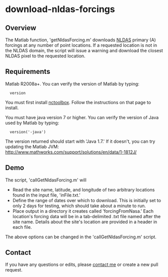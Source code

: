# download-nldas-forcings

## Overview
The Matlab function, 'getNldasForcing.m' downloads [NLDAS](http://ldas.gsfc.nasa.gov/nldas/) primary (A) forcings at any number of point locations. If a requested location is not in the NLDAS domain, the script will issue a warning and download the closest NLDAS pixel to the requested location.

## Requirements

Matlab R2008a+. You can verify the version of Matlab by typing:

      version

You must first install [nctoolbox](https://github.com/nctoolbox/nctoolbox). Follow the instructions on that page to install.

You must have java version 7 or higher. You can verify the version of Java used by Matlab by typing:

      version('-java')

The version returned should start with 'Java 1.7.' If it doesn't, you can try updating the Matlab JVM: http://www.mathworks.com/support/solutions/en/data/1-1812J/

## Demo

The script, 'callGetNldasForcing.m' will
* Read the site name, latitude, and longitude of two arbitrary locations found in the input file, 'inFile.txt.'
* Define the range of dates over which to download. This is initially set to only 2 days for testing, which should take about a minute to run.
* Place output in a directory it creates called 'forcingFromNasa.' Each location's forcing data will be in a tab-delimited .txt file named after the site name. Details about the site's location are provided in a header in each file.

The above options can be changed in the 'callGetNldasForcing.m' script.

## Contact
If you have any questions or edits, please [contact me](mailto:peter.shellito@colorado.edu) or create a new pull request.
